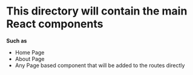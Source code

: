 # This directory will contain the main React components
**Such as**
- Home Page
- About Page
- Any Page based component that will be added to the routes directly